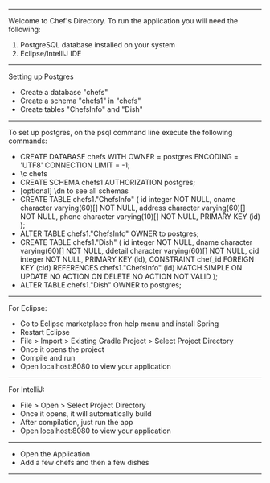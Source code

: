 ---------------------------------------------------------------------------------------
Welcome to Chef's Directory. To run the application you will need the following:
1. PostgreSQL database installed on your system
2. Eclipse/IntelliJ IDE
---------------------------------------------------------------------------------------
Setting up Postgres
- Create a database "chefs"
- Create a schema "chefs1" in "chefs"
- Create tables "ChefsInfo" and "Dish"
---------------------------------------------------------------------------------------
To set up postgres, on the psql command line execute the following commands:
- CREATE DATABASE chefs WITH OWNER = postgres ENCODING = 'UTF8' CONNECTION LIMIT = -1;
- \c chefs
- CREATE SCHEMA chefs1  AUTHORIZATION postgres;
- [optional] \dn to see all schemas
- CREATE TABLE chefs1."ChefsInfo"
(
    id integer NOT NULL,
    cname character varying(60)[] NOT NULL,
    address character varying(60)[] NOT NULL,
    phone character varying(10)[] NOT NULL,
    PRIMARY KEY (id)
);
- ALTER TABLE chefs1."ChefsInfo"
    OWNER to postgres;
- CREATE TABLE chefs1."Dish"
(
    id integer NOT NULL,
    dname character varying(60)[] NOT NULL,
    ddetail character varying(60)[] NOT NULL,
    cid integer NOT NULL,
    PRIMARY KEY (id),
    CONSTRAINT chef_id FOREIGN KEY (cid)
        REFERENCES chefs1."ChefsInfo" (id) MATCH SIMPLE
        ON UPDATE NO ACTION
        ON DELETE NO ACTION
        NOT VALID
);
- ALTER TABLE chefs1."Dish"
    OWNER to postgres;
---------------------------------------------------------------------------------------
For Eclipse:
- Go to Eclipse marketplace fron help menu and install Spring
- Restart Eclipse
- File > Import > Existing Gradle Project > Select Project  Directory
- Once it opens the project
- Compile and run
- Open localhost:8080 to view your application
---------------------------------------------------------------------------------------
For IntelliJ:
- File > Open > Select Project Directory
- Once it opens, it will automatically build
- After compilation, just run the app
- Open localhost:8080 to view your application
---------------------------------------------------------------------------------------
- Open the Application
- Add a few chefs and then a few dishes
---------------------------------------------------------------------------------------
